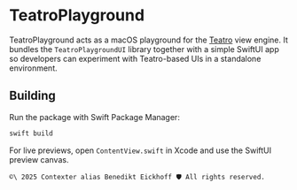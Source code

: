 # TeatroPlayground

TeatroPlayground acts as a macOS playground for the [Teatro](../teatro) view engine. It bundles the `TeatroPlaygroundUI` library together with a simple SwiftUI app so developers can experiment with Teatro-based UIs in a standalone environment.

## Building

Run the package with Swift Package Manager:

```bash
swift build
```

For live previews, open `ContentView.swift` in Xcode and use the SwiftUI preview canvas.


````text
©\ 2025 Contexter alias Benedikt Eickhoff 🛡️ All rights reserved.
````
